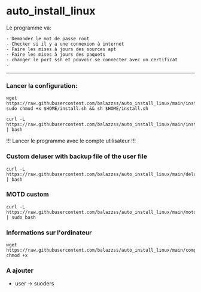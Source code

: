# auto_install_linux
Le programme va: 
    
    - Demander le mot de passe root
    - Checker si il y a une connexion à internet
    - Faire les mises à jours des sources apt
    - Faire les mises à jours des paquets
    - changer le port ssh et pouvoir se connecter avec un certificat
    - 
------------------------------
### Lancer la configuration: 
    wget https://raw.githubusercontent.com/balazzss/auto_install_linux/main/install.sh
    sudo chmod +x $HOME/install.sh && sh $HOME/install.sh
    
    curl -L https://raw.githubusercontent.com/balazzss/auto_install_linux/main/install.sh | bash
!!! Lancer le programme avec le compte utilisateur !!!

### Custom deluser with backup file of the user file
    curl -L https://raw.githubusercontent.com/balazzss/auto_install_linux/main/deluser.sh | bash
    
### MOTD custom
    curl -L https://raw.githubusercontent.com/balazzss/auto_install_linux/main/motd.sh | sudo bash

### Informations sur l'ordinateur
    wget https://raw.githubusercontent.com/balazzss/auto_install_linux/main/computer_informations
    chmod +x 
### A ajouter
- user -> suoders
